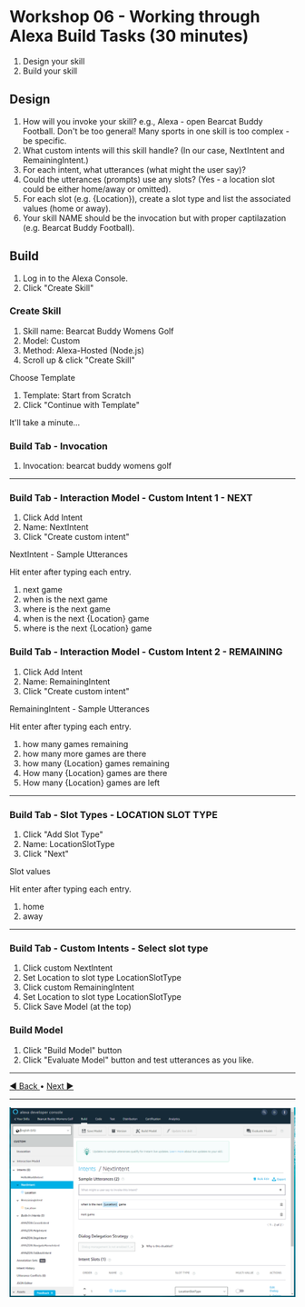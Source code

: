 # Workshop 06 - Working through Alexa Build Tasks (30 minutes)

1. Design your skill
2. Build your skill

## Design 

1. How will you invoke your skill? e.g., Alexa - open Bearcat Buddy Football. Don't be too general! Many sports in one skill is too complex - be specific. 
2. What custom intents will this skill handle? (In our case, NextIntent and RemainingIntent.)
3. For each intent, what utterances (what might the user say)?
4. Could the utterances (prompts) use any slots? (Yes - a location slot could be either home/away or omitted). 
5. For each slot (e.g. {Location}), create a slot type and list the associated values (home or away). 
6. Your skill NAME should be the invocation but with proper captilazation (e.g. Bearcat Buddy Football).

## Build

1. Log in to the Alexa Console.
2. Click "Create Skill"

### Create Skill

1. Skill name: Bearcat Buddy Womens Golf
2. Model: Custom
3. Method: Alexa-Hosted (Node.js)
4. Scroll up & click "Create Skill"

Choose Template

1. Template: Start from Scratch
2. Click "Continue with Template"

It'll take a minute...

### Build Tab - Invocation

1. Invocation: bearcat buddy womens golf

---

### Build Tab - Interaction Model - Custom Intent 1 - NEXT

1. Click Add Intent
2. Name: NextIntent
3. Click "Create custom intent"

NextIntent - Sample Utterances

Hit enter after typing each entry. 

1. next game
2. when is the next game
3. where is the next game
4. when is the next {Location} game
5. where is the next {Location} game

### Build Tab - Interaction Model - Custom Intent 2 - REMAINING

1. Click Add Intent
2. Name: RemainingIntent
3. Click "Create custom intent"

RemainingIntent - Sample Utterances

Hit enter after typing each entry. 

1. how many games remaining
2. how many more games are there
3. how many {Location} games remaining
4. How many {Location} games are there
5. How many {Location} games are left

---

### Build Tab - Slot Types - LOCATION SLOT TYPE

1. Click "Add Slot Type"
2. Name: LocationSlotType
3. Click "Next"

Slot values

Hit enter after typing each entry.

1. home
2. away

--- 

### Build Tab - Custom Intents - Select slot type

1. Click custom NextIntent
2. Set Location to slot type LocationSlotType
3. Click custom RemainingIntent
4. Set Location to slot type LocationSlotType
5. Click Save Model (at the top)

### Build Model

1. Click "Build Model" button
2. Click "Evaluate Model" button and test utterances as you like. 

---

[:arrow_backward: Back ](./workshop-05.md) • [ Next :arrow_forward:](./workshop-07.md)

---

![Alexa Developer Console - Custom Intent - Utterances and Slot Types](./images/alexa-developer-console-custom-intent-utterances-and-slot-types.PNG)
